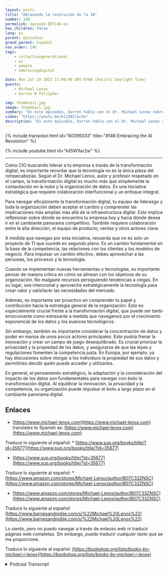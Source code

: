 ```yaml
---
layout: posts
title: "Abrazando la revolución de la IA"
number: 146
permalink: episode-EDT146-es
has_children: false
lang: es
parent: Episodios
grand_parent: Español
nav_order: 146
tags:
    - collectiongenerativeai
    - ai
    - people
    - embracingdigital

date: Mon Jul 10 2023 17:00:00 GMT-0700 (Pacific Daylight Time)
guests:
    - Michael Lenox
    - Darren W Pulsipher

img: thumbnail.jpg
image: thumbnail.jpg
summary: "En este episodio, Darren habla con el Dr. Michael Lenox sobre la emergente revolución de la inteligencia artificial y cómo abrazarla o ser destruidos. Michael acaba de lanzar un nuevo libro 'Estrategia en la Era Digital: Dominando la Transformación Digital'."
video: "https://youtu.be/kiI5W1lar2w"
description: "En este episodio, Darren habla con el Dr. Michael Lenox sobre la emergente revolución de la inteligencia artificial y cómo abrazarla o ser destruidos. Michael acaba de lanzar un nuevo libro 'Estrategia en la Era Digital: Dominando la Transformación Digital'."
---
```


<div>
{% include transistor.html id="60395033" title="#146 Embracing the AI Revolution" %}

{% include youtube.html id="kiI5W1lar2w" %}
</div>

---

Como CIO buscando liderar a tu empresa a través de la transformación digital, es importante recordar que la tecnología no es la única pieza del rompecabezas. Según el Dr. Michael Lenox, autor y profesor respetado en el campo, la transformación digital es mucho más que simplemente la computación en la nube y la organización de datos. Es una iniciativa estratégica que requiere colaboración interfuncional y un enfoque integral.

Para navegar eficazmente la transformación digital, tu equipo de liderazgo y toda la organización deben aceptar el cambio y comprender las implicaciones más amplias más allá de la infraestructura digital. Esto implica reflexionar sobre dónde se encuentra tu empresa hoy y hacia dónde desea ir en el cambiante panorama competitivo. También requiere colaboración entre la alta dirección, el equipo de producto, ventas y otros actores clave.

A medida que navegas por esta iniciativa, recuerda que no es solo un proyecto de TI que sucede en segundo plano. Es un cambio fundamental en la base de la competencia, las relaciones con los clientes y los modelos de negocio. Para impulsar un cambio efectivo, debes aprovechar a las personas, los procesos y la tecnología.

Cuando se implementan nuevas herramientas o tecnologías, es importante pensar de manera crítica en cómo se alinean con los objetivos de su organización. No malgaste recursos persiguiendo tendencias a ciegas. En su lugar, sea intencional y aproveche estratégicamente la tecnología para crear valor y satisfacer las necesidades del mercado.

Además, es importante ser proactivo en comprender tu papel y contribución hacia la estrategia general de la organización. Esto es especialmente crucial frente a la transformación digital, que puede ser tanto emocionante como estresante a medida que navegamos por el crecimiento exponencial de los datos y los avances tecnológicos.

Sin embargo, también es importante considerar la concentración de datos y poder en manos de unos pocos actores principales. Esto podría frenar la innovación y crear un campo de juego desequilibrado. Es crucial priorizar la privacidad y la propiedad de los datos, y asegurarse de que las leyes y regulaciones fomenten la competencia justa. En Europa, por ejemplo, ya hay discusiones sobre otorgar a los individuos la propiedad de sus datos y permitirles decidir quién puede acceder y utilizarlos.

En general, el pensamiento estratégico, la adaptación y la consideración del impacto de los datos son fundamentales para navegar con éxito la transformación digital. Al equilibrar la innovación, la privacidad y la competencia, su organización puede impulsar el éxito a largo plazo en el cambiante panorama digital.

## Enlaces

* [https://www.michael-lenox.com](https://www.michael-lenox.com) translates to Spanish as: [https://www.michael-lenox.com](https://www.michael-lenox.com)

Traduce lo siguiente al español: * [https://www.sup.org/books/title/?id=35677](https://www.sup.org/books/title/?id=35677)

* [https://www.sup.org/books/title/?id=35677](https://www.sup.org/books/title/?id=35677)

Traduce lo siguiente al español: * [https://www.amazon.com/stores/Michael-Lenox/author/B07C33ZNSC](https://www.amazon.com/stores/Michael-Lenox/author/B07C33ZNSC)

* [https://www.amazon.com/stores/Michael-Lenox/author/B07C33ZNSC](https://www.amazon.com/stores/Michael-Lenox/author/B07C33ZNSC)

Traduce lo siguiente al español: [https://www.barnesandnoble.com/s/%22Michael%20Lenox%22](https://www.barnesandnoble.com/s/%22Michael%20Lenox%22) 

Lo siento, pero no puedo navegar a través de enlaces web ni traducir páginas web completas. Sin embargo, puedo traducir cualquier texto que se me proporcione.

Traduce lo siguiente al español: *[https://bookshop.org/lists/books-by-michael-j-lenox](https://bookshop.org/lists/books-by-michael-j-lenox)*



<details>
<summary> Podcast Transcript </summary>

<p></p>

</details>
